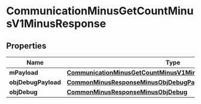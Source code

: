 
# CommunicationMinusGetCountMinusV1MinusResponse

## Properties
Name | Type | Description | Notes
------------ | ------------- | ------------- | -------------
**mPayload** | [**CommunicationMinusGetCountMinusV1MinusResponseMinusMPayload**](CommunicationMinusGetCountMinusV1MinusResponseMinusMPayload.md) |  | 
**objDebugPayload** | [**CommonMinusResponseMinusObjDebugPayload**](CommonMinusResponseMinusObjDebugPayload.md) |  |  [optional]
**objDebug** | [**CommonMinusResponseMinusObjDebug**](CommonMinusResponseMinusObjDebug.md) |  |  [optional]




